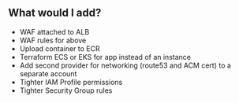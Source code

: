 ## What would I add?

* WAF attached to ALB
* WAF rules for above
* Upload container to ECR
* Terraform ECS or EKS for app instead of an instance
* Add second provider for networking (route53 and ACM cert) to a separate account
* Tighter IAM Profile permissions
* Tighter Security Group rules